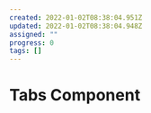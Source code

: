 ```yaml
---
created: 2022-01-02T08:38:04.951Z
updated: 2022-01-02T08:38:04.948Z
assigned: ""
progress: 0
tags: []
---
```


# Tabs Component
